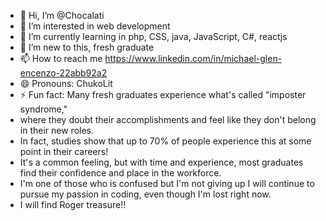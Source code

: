 - 👋 Hi, I’m @Chocalati
- 👀 I’m interested in web development 
- 🌱 I’m currently learning in php, CSS, java, JavaScript, C#, reactjs
- 💞️ I’m new to this, fresh graduate
- 📫 How to reach me https://www.linkedin.com/in/michael-glen-encenzo-22abb92a2
- 😄 Pronouns: ChukoLit
- ⚡ Fun fact: Many fresh graduates experience what's called "imposter syndrome,"
-    where they doubt their accomplishments and feel like they don't belong in their new roles.
-    In fact, studies show that up to 70% of people experience this at some point in their careers!
-    It's a common feeling, but with time and experience, most graduates find their confidence and place in the workforce.
-    I'm one of those who is confused but I'm not giving up I will continue to pursue my passion in coding,  even though I'm lost right now.
-    I will find Roger treasure!!

<!---
Chocalati/Chocalati is a ✨ special ✨ repository because its `README.md` (this file) appears on your GitHub profile.
You can click the Preview link to take a look at your changes.
--->
